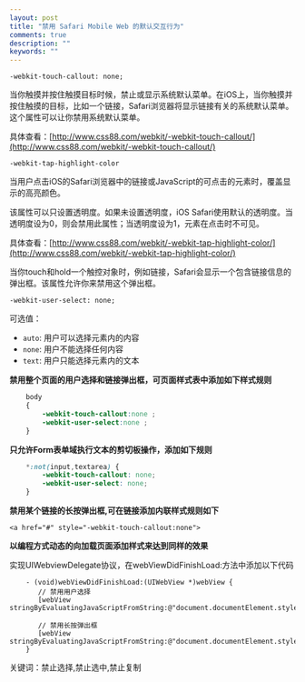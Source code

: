 ```yaml
---
layout: post
title: "禁用 Safari Mobile Web 的默认交互行为"
comments: true
description: ""
keywords: ""
---
```



`-webkit-touch-callout: none;`

当你触摸并按住触摸目标时候，禁止或显示系统默认菜单。在iOS上，当你触摸并按住触摸的目标，比如一个链接，Safari浏览器将显示链接有关的系统默认菜单。这个属性可以让你禁用系统默认菜单。

具体查看：[http://www.css88.com/webkit/-webkit-touch-callout/](http://www.css88.com/webkit/-webkit-touch-callout/)

`-webkit-tap-highlight-color`

当用户点击iOS的Safari浏览器中的链接或JavaScript的可点击的元素时，覆盖显示的高亮颜色。

该属性可以只设置透明度。如果未设置透明度，iOS Safari使用默认的透明度。当透明度设为0，则会禁用此属性；当透明度设为1，元素在点击时不可见。

具体查看：[http://www.css88.com/webkit/-webkit-tap-highlight-color/](http://www.css88.com/webkit/-webkit-tap-highlight-color/)


当你touch和hold一个触控对象时，例如链接，Safari会显示一个包含链接信息的弹出框。该属性允许你来禁用这个弹出框。 

`-webkit-user-select: none;`

可选值： 

- `auto`: 用户可以选择元素内的内容
- `none`: 用户不能选择任何内容
- `text`: 用户只能选择元素内的文本



**禁用整个页面的用户选择和链接弹出框，可页面样式表中添加如下样式规则**

```css
    body
    {
        -webkit-touch-callout:none ;
        -webkit-user-select:none ;
    }
```

**只允许Form表单域执行文本的剪切板操作，添加如下规则**

```css
    *:not(input,textarea) {
        -webkit-touch-callout: none;
        -webkit-user-select: none; 
    }
```

**禁用某个链接的长按弹出框,可在链接添加内联样式规则如下**

`<a href="#" style="-webkit-touch-callout:none">`

**以编程方式动态的向加载页面添加样式来达到同样的效果**

实现UIWebviewDelegate协议，在webViewDidFinishLoad:方法中添加以下代码 

```
    - (void)webViewDidFinishLoad:(UIWebView *)webView {
       // 禁用用户选择
       [webView stringByEvaluatingJavaScriptFromString:@"document.documentElement.style.webkitUserSelect='none';"];
        
       // 禁用长按弹出框
       [webView stringByEvaluatingJavaScriptFromString:@"document.documentElement.style.webkitTouchCallout='none';"];
    }
```


关键词：禁止选择,禁止选中,禁止复制